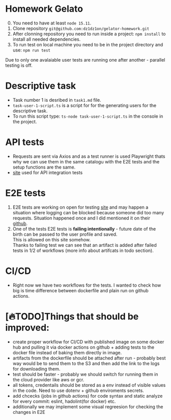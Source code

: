 # Homework Gelato

0. You need to have at least `node 15.11`.
1. Clone repository `git@github.com:dz1dz1on/gelator-homework.git`
2. After clonning repository you need to run inside a project: `npm install` to install all needed dependencies.
3. To run test on local machine you need to be in the project directory and use:
   `npm run test`

Due to only one avalaiable user tests are running one after another - parallel testing is off.

# Descriptive task

- Task number 1 is desribed in `task1.md` file.
- `task-user-1-script.ts` is a script for for the generating users for the descriptive task.
- To run this script type: `ts-node task-user-1-script.ts` in the console in the project.

# API tests

- Requests are sent via Axios and as a test runner is used Playwright thats why we can use them in the same catalogu with the E2E tests and the setup functions are the same.
- [site](https://clockify.me/developers-api) used for API integration tests

# E2E tests

1. E2E tests are working on open for testing [site](https://opensource-demo.orangehrmlive.com/) and may happen a situation where logging can be blocked because someone did too many requests.
   Situation happened once and I did mentioned it on their [github](https://github.com/orangehrm/orangehrm/issues/441).
2. One of the tests E2E tests is **failing intentionally** - future date of the birth can be passed to the user profile and saved.<br/> This is allowed on this site somehow. <br/>
Thanks to failing test we can see that an artifact is added after failed tests in 1/2 of workflows (more info about artifcats in todo section).

# CI/CD

- Right now we have two workflows for the tests. I wanted to check how big is time difference between dockerfile and plain run on github actions.

# [🔥TODO]Things that should be improved:

- create proper workflow for CI/CD with published image on some docker hub and pulling it via docker actions on github + adding tests to the docker file instead of baking them directly in image.
- artifacts from the dockerfile should be attached after run - probably best way would be to send them to the S3 and then add the link to the logs for downloading them.
- test should be faster - probably we should switch for running them in the cloud provider like aws or gcr.
- all tokens, credentails should be stored as a env instead of visible values in the code. Need to use dotenv + github enviroments secrets.
- add chcecks (jobs in github actions) for code syntax and static analyze for every commit: eslint, hadolint(for docker) etc.
- additionally we may implement some visual regreesion for checking the changes in E2E
